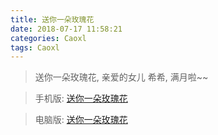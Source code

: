 ```yaml
---
title: 送你一朵玫瑰花
date: 2018-07-17 11:58:21
categories: Caoxl
tags: Caoxl
---
```


> 送你一朵玫瑰花, 亲爱的女儿 希希, 满月啦~~


<!-- more -->

> 手机版: [送你一朵玫瑰花](https://caoxl.com/rose.html)

> 电脑版: [送你一朵玫瑰花](https://caoxl.com/rose_web.html)

